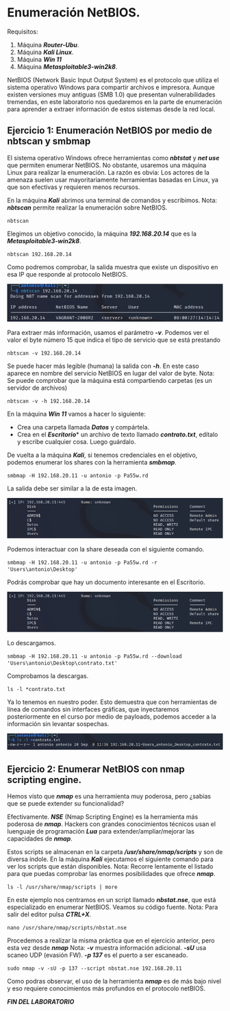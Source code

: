# Enumeración NetBIOS.

Requisitos:
1. Máquina ***Router-Ubu***.
2. Máquina ***Kali Linux***.
3. Máquina ***Win 11***
4. Máquina ***Metasploitable3-win2k8***.

NetBIOS (Network Basic Input Output System) es el protocolo que utiliza el sistema operativo Windows para compartir archivos e impresora. Aunque existen versiones muy antiguas (SMB 1.0) que presentan vulnerabilidades tremendas, en este laboratorio nos quedaremos en la parte de enumeración para aprender a extraer información de estos sistemas desde la red local.

## Ejercicio 1: Enumeración NetBIOS por medio de nbtscan y smbmap

El sistema operativo Windows ofrece herramientas como ***nbtstat*** y ***net use*** que permiten enumerar NetBIOS. No obstante, usaremos una máquina Linux para realizar la enumeración. La razón es obvia: Los actores de la amenaza suelen usar mayoritariamente herramientas basadas en Linux, ya que son efectivas y requieren menos recursos.

En la máquina ***Kali*** abrimos una terminal de comandos y escribimos.
Nota: ***nbtscan*** permite realizar la enumeración sobre NetBIOS.
```
nbtscan 
```

Elegimos un objetivo conocido, la máquina ***192.168.20.14*** que es la ***Metasploitable3-win2k8***.
```
nbtscan 192.168.20.14
```

Como podremos comprobar, la salida muestra que existe un dispositivo en esa IP que responde al protocolo NetBIOS.

![Salida nbtscan](../img/lab-04-A/202209081058.png)

Para extraer más información, usamos el parámetro ***-v***. Podemos ver el valor el byte número 15 que indica el tipo de servicio que se está prestando
```
nbtscan -v 192.168.20.14
```

Se puede hacer más legible (humana) la salida con ***-h***. En este caso aparece en nombre del servicio NetBIOS en lugar del valor de byte.
Nota: Se puede comprobar que la máquina está compartiendo carpetas (es un servidor de archivos)
```
nbtscan -v -h 192.168.20.14
```

En la máquina ***Win 11*** vamos a hacer lo siguiente:

* Crea una carpeta llamada ***Datos*** y compártela.
* Crea en el ***Escritorio**** un archivo de texto llamado ***contrato.txt***, edítalo y escribe cualquier cosa. Luego guárdalo.

De vuelta a la máquina ***Kali***, si tenemos credenciales en el objetivo, podemos enumerar los shares con la herramienta ***smbmap***.
```
smbmap -H 192.168.20.11 -u antonio -p Pa55w.rd
```

La salida debe ser similar a la de esta imagen.

![Salida smbmap](../img/lab-04-A/202209081125.png)

Podemos interactuar con la share deseada con el siguiente comando.
```
smbmap -H 192.168.20.11 -u antonio -p Pa55w.rd -r 'Users\antonio\Desktop'
```

Podrás comprobar que hay un documento interesante en el Escritorio.

![Contrato.txt](../img/lab-04-A/202209081125.png)

Lo descargamos.
```
smbmap -H 192.168.20.11 -u antonio -p Pa55w.rd --download 'Users\antonio\Desktop\contrato.txt'
```

Comprobamos la descargas.
```
ls -l *contrato.txt
```

Ya lo tenemos en nuestro poder. Esto demuestra que con herramientas de línea de comandos sin interfaces gráficas, que inyectaremos posteriormente en el curso por medio de payloads, podemos acceder a la información sin levantar sospechas.

![Contrato.txt descargado](../img/lab-04-A/202209081138.png)

## Ejercicio 2: Enumerar NetBIOS con nmap scripting engine.

Hemos visto que ***nmap*** es una herramienta muy poderosa, pero ¿sabías que se puede extender su funcionalidad?

Efectivamente. ***NSE*** (Nmap Scripting Engine) es la herramienta más poderosa de ***nmap***. Hackers con grandes conocimientos técnicos usan el luenguaje de programación ***Lua*** para extender/ampliar/mejorar las capacidades de ***nmap***.

Estos scripts se almacenan en la carpeta ***/usr/share/nmap/scripts*** y son de diversa índole. En la máquina ***Kali*** ejecutamos el siguiente comando para ver los scripts que están disponibles.
Nota: Recorre lentamente el listado para que puedas comprobar las enormes posibilidades que ofrece ***nmap***.
```
ls -l /usr/share/nmap/scripts | more
```

En este ejemplo nos centramos en un script llamado ***nbstat.nse***, que está especializado en enumerar NetBIOS. Veamos su código fuente.
Nota: Para salir del editor pulsa ***CTRL+X***.
```
nano /usr/share/nmap/scripts/nbstat.nse
```

Procedemos a realizar la misma práctica que en el ejercicio anterior, pero esta vez desde ***nmap***
Nota: ***-v*** muestra información adicional. ***-sU*** usa scaneo UDP (evasión FW). ***-p 137*** es el puerto a ser escaneado.
```
sudo nmap -v -sU -p 137 --script nbstat.nse 192.168.20.11
```

Como podras observar, el uso de la herramienta ***nmap*** es de más bajo nivel y eso requiere conocimientos más profundos en el protocolo netBIOS.


***FIN DEL LABORATORIO***